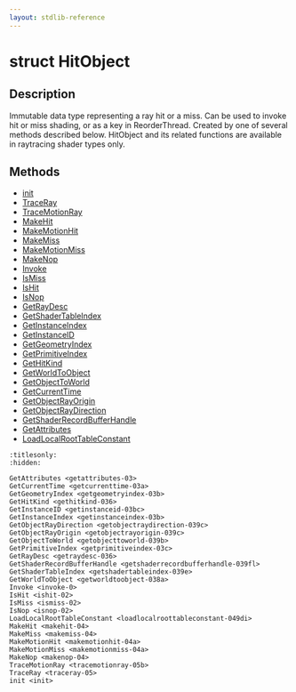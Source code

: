 ```yaml
---
layout: stdlib-reference
---
```


# struct HitObject

## Description

Immutable data type representing a ray hit or a miss. Can be used to invoke hit or miss shading,
or as a key in ReorderThread. Created by one of several methods described below. HitObject
and its related functions are available in raytracing shader types only.


## Methods

* [init](init.html)
* [TraceRay](traceray-05.html)
* [TraceMotionRay](tracemotionray-05b.html)
* [MakeHit](makehit-04.html)
* [MakeMotionHit](makemotionhit-04a.html)
* [MakeMiss](makemiss-04.html)
* [MakeMotionMiss](makemotionmiss-04a.html)
* [MakeNop](makenop-04.html)
* [Invoke](invoke-0.html)
* [IsMiss](ismiss-02.html)
* [IsHit](ishit-02.html)
* [IsNop](isnop-02.html)
* [GetRayDesc](getraydesc-036.html)
* [GetShaderTableIndex](getshadertableindex-039e.html)
* [GetInstanceIndex](getinstanceindex-03b.html)
* [GetInstanceID](getinstanceid-03bc.html)
* [GetGeometryIndex](getgeometryindex-03b.html)
* [GetPrimitiveIndex](getprimitiveindex-03c.html)
* [GetHitKind](gethitkind-036.html)
* [GetWorldToObject](getworldtoobject-038a.html)
* [GetObjectToWorld](getobjecttoworld-039b.html)
* [GetCurrentTime](getcurrenttime-03a.html)
* [GetObjectRayOrigin](getobjectrayorigin-039c.html)
* [GetObjectRayDirection](getobjectraydirection-039c.html)
* [GetShaderRecordBufferHandle](getshaderrecordbufferhandle-039fl.html)
* [GetAttributes](getattributes-03.html)
* [LoadLocalRootTableConstant](loadlocalroottableconstant-049di.html)


```{toctree}
:titlesonly:
:hidden:

GetAttributes <getattributes-03>
GetCurrentTime <getcurrenttime-03a>
GetGeometryIndex <getgeometryindex-03b>
GetHitKind <gethitkind-036>
GetInstanceID <getinstanceid-03bc>
GetInstanceIndex <getinstanceindex-03b>
GetObjectRayDirection <getobjectraydirection-039c>
GetObjectRayOrigin <getobjectrayorigin-039c>
GetObjectToWorld <getobjecttoworld-039b>
GetPrimitiveIndex <getprimitiveindex-03c>
GetRayDesc <getraydesc-036>
GetShaderRecordBufferHandle <getshaderrecordbufferhandle-039fl>
GetShaderTableIndex <getshadertableindex-039e>
GetWorldToObject <getworldtoobject-038a>
Invoke <invoke-0>
IsHit <ishit-02>
IsMiss <ismiss-02>
IsNop <isnop-02>
LoadLocalRootTableConstant <loadlocalroottableconstant-049di>
MakeHit <makehit-04>
MakeMiss <makemiss-04>
MakeMotionHit <makemotionhit-04a>
MakeMotionMiss <makemotionmiss-04a>
MakeNop <makenop-04>
TraceMotionRay <tracemotionray-05b>
TraceRay <traceray-05>
init <init>
```
